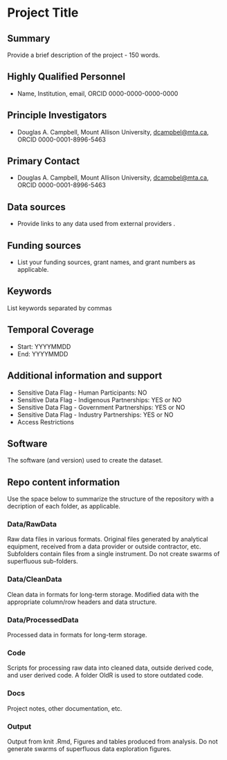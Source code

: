 # Project Title

## Summary

Provide a brief description of the project - 150 words.

## Highly Qualified Personnel

- Name, Institution, email, ORCID 0000-0000-0000-0000

## Principle Investigators

- Douglas A. Campbell, Mount Allison University, dcampbel@mta.ca, ORCID 0000-0001-8996-5463

## Primary Contact  

- Douglas A. Campbell, Mount Allison University, dcampbel@mta.ca, ORCID 0000-0001-8996-5463

## Data sources

- Provide links to any data used from external providers .

## Funding sources

- List your funding sources, grant names, and grant numbers as applicable.

## Keywords

List keywords separated by commas

## Temporal Coverage

- Start: YYYYMMDD
- End: YYYYMMDD

## Additional information and support

- Sensitive Data Flag - Human Participants:  NO
- Sensitive Data Flag - Indigenous Partnerships: YES or NO
- Sensitive Data Flag - Government Partnerships: YES or NO
- Sensitive Data Flag - Industry Partnerships: YES or NO
- Access Restrictions

## Software  

The software (and version) used to create the dataset.  

## Repo content information

Use the space below to summarize the structure of the repository with a decription of each folder, as applicable.

### Data/RawData

Raw data files in various formats. Original files generated by analytical equipment, received from a data provider or outside contractor, etc.
Subfolders contain files from a single instrument.
Do not create swarms of superfluous sub-folders.

### Data/CleanData

Clean data in formats for long-term storage. Modified data with the appropriate column/row headers and data structure.

### Data/ProcessedData

Processed data in formats for long-term storage.

### Code

Scripts for processing raw data into cleaned data, outside derived code, and user derived code.
A folder OldR is used to store outdated code.

### Docs

Project notes, other documentation, etc.

### Output

Output from knit .Rmd, Figures and tables produced from analysis.
Do not generate swarms of superfluous data exploration figures.
